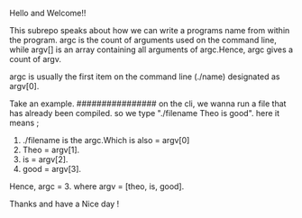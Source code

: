 Hello and Welcome!!

This subrepo speaks about how we can write a programs name from within the program. argc is the count of arguments used on the command line, while argv[] is an array containing all arguments of argc.Hence, argc gives a count of argv.

argc is usually the first item on the command line (./name) designated as argv[0].

Take an example.
################
on the cli, we wanna run a file that has already been compiled. so we type "./filename Theo is good".
here it means ;

1. ./filename is the argc.Which is also = argv[0]
2. Theo = argv[1].
3. is = argv[2].
4. good = argv[3].

Hence, argc = 3.
where argv = [theo, is, good].





Thanks and have a Nice day !
